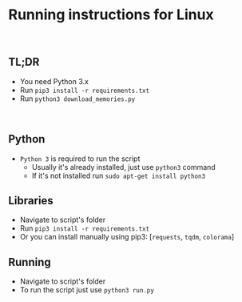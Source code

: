 # Running instructions for Linux

<br>

## TL;DR
- You need Python 3.x
- Run `pip3 install -r requirements.txt`
- Run `python3 download_memories.py`

<br>

## Python
- `Python 3` is required to run the script
  - Usually it's already installed, just use `python3` command
  - If it's not installed run `sudo apt-get install python3`

  
## Libraries
- Navigate to script's folder
- Run `pip3 install -r requirements.txt`
- Or you can install manually using pip3: [`requests`, `tqdm`, `colorama`]


## Running
- Navigate to script's folder
- To run the script just use `python3 run.py`
